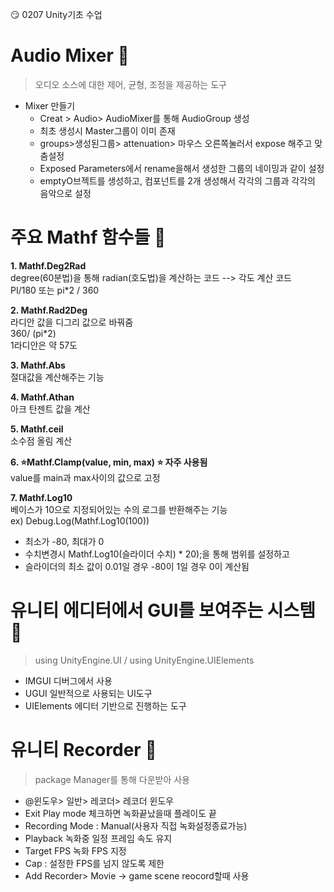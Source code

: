 :smirk: 0207 Unity기초 수업
# Audio Mixer :musical_note: 
 > 오디오 소스에 대한 제어, 균형, 조정을 제공하는 도구

* Mixer 만들기
  * Creat > Audio> AudioMixer를 통해 AudioGroup 생성
  * 최초 생성시 Master그룹이 이미 존재
  * groups>생성된그룹> attenuation> 마우스 오른쪽눌러서 expose 해주고 맞춤설정
  * Exposed Parameters에서 rename을해서 생성한 그룹의 네이밍과 같이 설정
  * emptyO브젝트를 생성하고, 컴포넌트를 2개 생성해서 각각의 그룹과 각각의 음악으로 설정
 
# 주요 Mathf 함수들 :eyes:

**1. Mathf.Deg2Rad**         
  degree(60분법)을 통해 radian(호도법)을 계산하는 코드 --> 각도 계산 코드   
  PI/180 또는 pi*2 / 360
         
**2. Mathf.Rad2Deg**      
  라디안 값을 디그리 값으로 바꿔줌   
  360/ (pi*2)   
  1라디안은 약 57도

**3. Mathf.Abs**      
  절대값을 계산해주는 기능   

**4. Mathf.Athan**      
  아크 탄젠트 값을 계산 

**5. Mathf.ceil**      
  소수점 올림 계산

**6. :star:Mathf.Clamp(value, min, max) :star: 자주 사용됨**      
  value를 main과 max사이의 값으로 고정
 
**7. Mathf.Log10**   
  베이스가 10으로 지정되어있는 수의 로그를 반환해주는 기능   
  ex) Debug.Log(Mathf.Log10(100))   
  - 최소가 -80, 최대가 0
  - 수치변경시 Mathf.Log10(슬라이더 수치) * 20);을 통해 범위를 설정하고
  - 슬라이더의 최소 값이 0.01일 경우 -80이 1일 경우 0이 계산됨


# 유니티 에디터에서 GUI를 보여주는 시스템 :eyes:
> using UnityEngine.UI / using UnityEngine.UIElements
* IMGUI 디버그에서 사용
* UGUI 일반적으로 사용되는 UI도구
* UIElements 에디터 기반으로 진행하는 도구

# 유니티 Recorder :eyes: 
> package Manager를 통해 다운받아 사용
* @윈도우> 일반> 레코더> 레코더 윈도우
* Exit Play mode 체크하면 녹화끝났을때 플레이도 끝
* Recording Mode : Manual(사용자 직접 녹화설정종료가능)
* Playback 녹화중 일정 프레임 속도 유지
* Target FPS 녹화 FPS 지정
* Cap : 설정한 FPS를 넘지 않도록 제한
* Add Recorder> Movie -> game scene reocord할때 사용

  


  
